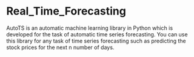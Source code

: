 # Real_Time_Forecasting

AutoTS is an automatic machine learning library in Python which is developed for the task of automatic time series forecasting.
You can use this library for any task of time series forecasting such as predicting the stock prices for the next n number of days.
